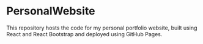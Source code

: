 # PersonalWebsite

This repository hosts the code for my personal portfolio website, built using React and React Bootstrap and deployed using GitHub Pages.
